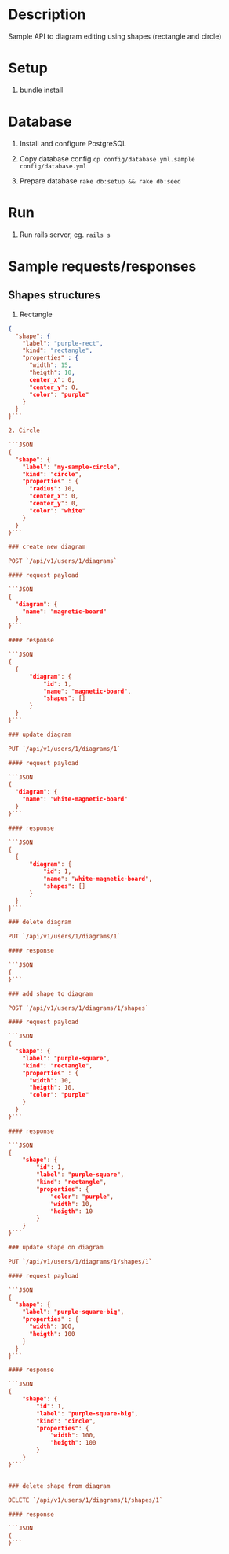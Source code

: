 # Description

Sample API to diagram editing using shapes (rectangle and circle)

# Setup

1. bundle install

# Database

1. Install and configure PostgreSQL

2. Copy database config ```cp config/database.yml.sample config/database.yml```

3. Prepare database ```rake db:setup && rake db:seed```

# Run

1. Run rails server, eg. ```rails s```

# Sample requests/responses

## Shapes structures

1. Rectangle

```JSON
{
  "shape": {
    "label": "purple-rect",
    "kind": "rectangle",
    "properties" : {
      "width": 15,
      "heigth": 10,
      center_x": 0,
      "center_y": 0,
      "color": "purple"
    }
  }
}```

2. Circle

```JSON
{
  "shape": {
    "label": "my-sample-circle",
    "kind": "circle",
    "properties" : {
      "radius": 10,
      "center_x": 0,
      "center_y": 0,
      "color": "white"
    }
  }
}```

### create new diagram

POST `/api/v1/users/1/diagrams`

#### request payload

```JSON
{
  "diagram": {
    "name": "magnetic-board"
  }
}```

#### response

```JSON
{
  {
      "diagram": {
          "id": 1,
          "name": "magnetic-board",
          "shapes": []
      }
  }
}```

### update diagram

PUT `/api/v1/users/1/diagrams/1`

#### request payload

```JSON
{
  "diagram": {
    "name": "white-magnetic-board"
  }
}```

#### response

```JSON
{
  {
      "diagram": {
          "id": 1,
          "name": "white-magnetic-board",
          "shapes": []
      }
  }
}```

### delete diagram

PUT `/api/v1/users/1/diagrams/1`

#### response

```JSON
{
}```

### add shape to diagram

POST `/api/v1/users/1/diagrams/1/shapes`

#### request payload

```JSON
{
  "shape": {
    "label": "purple-square",
    "kind": "rectangle",
    "properties" : {
      "width": 10,
      "heigth": 10,
      "color": "purple"
    }
  }
}```

#### response

```JSON
{
    "shape": {
        "id": 1,
        "label": "purple-square",
        "kind": "rectangle",
        "properties": {
            "color": "purple",
            "width": 10,
            "heigth": 10
        }
    }
}```

### update shape on diagram

PUT `/api/v1/users/1/diagrams/1/shapes/1`

#### request payload

```JSON
{
  "shape": {
    "label": "purple-square-big",
    "properties" : {
      "width": 100,
      "heigth": 100
    }
  }
}```

#### response

```JSON
{
    "shape": {
        "id": 1,
        "label": "purple-square-big",
        "kind": "circle",
        "properties": {
            "width": 100,
            "heigth": 100
        }
    }
}```


### delete shape from diagram

DELETE `/api/v1/users/1/diagrams/1/shapes/1`

#### response

```JSON
{
}```
